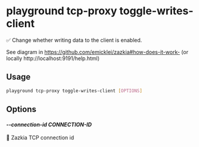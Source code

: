 # playground tcp-proxy toggle-writes-client

✅ Change whether writing data to the client is enabled.  
  
  See diagram in https://github.com/emicklei/zazkia#how-does-it-work- (or locally http://localhost:9191/help.html)

## Usage

```bash
playground tcp-proxy toggle-writes-client [OPTIONS]
```

## Options

#### *--connection-id CONNECTION-ID*

🧲 Zazkia TCP connection id  
      


